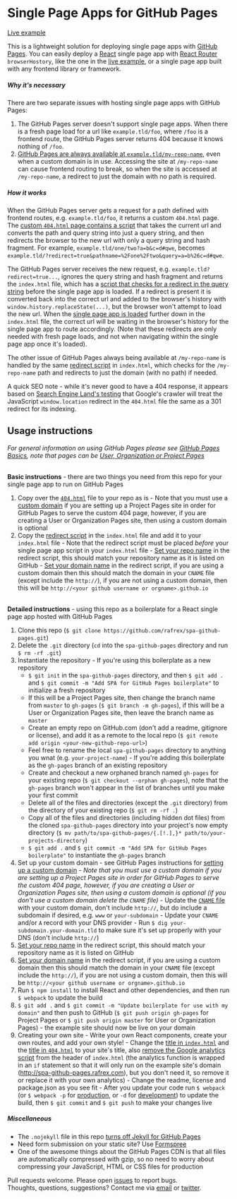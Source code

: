 # Single Page Apps for GitHub Pages

[Live example][liveExample]  

This is a lightweight solution for deploying single page apps with [GitHub Pages][ghPagesOverview]. You can easily deploy a [React][react] single page app with [React Router][reactRouter] `browserHostory`, like the one in the [live example][liveExample], or a single page app built with any frontend library or framework.

##### Why it's necessary
There are two separate issues with hosting single page apps with GitHub Pages:
 1. The GitHub Pages server doesn't support single page apps. When there is a fresh page load for a url like `example.tld/foo`, where `/foo` is a frontend route, the GitHub Pages server returns 404 because it knows nothing of `/foo`.
 2. [GitHub Pages are always available at `example.tld/my-repo-name`][ghPagesMyRepoName], even when a custom domain is in use. Accessing the site at `/my-repo-name` can cause frontend routing to break, so when the site is accessed at `/my-repo-name`, a redirect to just the domain with no path is required.

##### How it works
When the GitHub Pages server gets a request for a path defined with frontend routes, e.g. `example.tld/foo`, it returns a custom `404.html` page. The [custom `404.html` page contains a script][404html] that takes the current url and converts the path and query string into just a query string, and then redirects the browser to the new url with only a query string and hash fragment. For example, `example.tld/one/two?a=b&c=d#qwe`, becomes `example.tld/?redirect=true&pathname=%2Fone%2Ftwo&query=a=b%26c=d#qwe`.

The GitHub Pages server receives the new request, e.g. `example.tld?redirect=true...`, ignores the query string and hash fragment and returns the `index.html` file, which has a [script that checks for a redirect in the query string][indexHtmlScript] before the single page app is loaded. If a redirect is present it is converted back into the correct url and added to the browser's history with `window.history.replaceState(...)`, but the browser won't attempt to load the new url. When the [single page app is loaded][indexHtmlSPA] further down in the `index.html` file, the correct url will be waiting in the browser's history for the single page app to route accordingly. (Note that these redirects are only needed with fresh page loads, and not when navigating within the single page app once it's loaded).

The other issue of GitHub Pages always being available at `/my-repo-name` is handled by the same [redirect script][indexHtmlScript] in `index.html`, which checks for the `/my-repo-name` path and redirects to just the domain (with no path) if needed.

A quick SEO note - while it's never good to have a 404 response, it appears based on [Search Engine Land's testing][seoLand] that Google's crawler will treat the JavaScript `window.location` redirect in the `404.html` file the same as a 301 redirect for its indexing.


## Usage instructions
*For general information on using GitHub Pages please see [GitHub Pages Basics][ghPagesBasics], note that pages can be [User, Organization or Project Pages][ghPagesTypes]*  
&nbsp;

**Basic instructions** - there are two things you need from this repo for your single page app to run on GitHub Pages
  1. Copy over the [`404.html`][404html] file to your repo as is
    - Note that you must use a [custom domain][customDomain] if you are setting up a Project Pages site in order for GitHub Pages to serve the custom 404 page, however, if you are creating a User or Organization Pages site, then using a custom domain is optional
  2. Copy the [redirect script][indexHtmlScript] in the `index.html` file and add it to your `index.html` file
    - Note that the redirect script must be placed *before* your single page app script in your `index.html` file
    - [Set your repo name][setRepoName] in the redirect script, this should match your repository name as it is listed on GitHub
    - [Set your domain name][setDomain] in the redirect script,  if you are using a custom domain then this should match the domain in your `CNAME` file (except include the `http://`), if you are not using a custom domain, then this will be `http://<your github username or orgname>.github.io`  
&nbsp;

**Detailed instructions** - using this repo as a boilerplate for a React single page app hosted with GitHub Pages  
  1. Clone this repo (`$ git clone https://github.com/rafrex/spa-github-pages.git`)
  2. Delete the `.git` directory (`cd` into the `spa-github-pages` directory and run `$ rm -rf .git`)
  3. Instantiate the repository
    - If you're using this boilerplate as a new repository
      - `$ git init` in the `spa-github-pages` directory, and then `$ git add .` and `$ git commit -m "Add SPA for GitHub Pages boilerplate"` to initialize a fresh repository
      - If this will be a Project Pages site, then change the branch name from `master` to `gh-pages` (`$ git branch -m gh-pages`), if this will be a User or Organization Pages site, then leave the branch name as `master`
      - Create an empty repo on GitHub.com (don't add a readme, gitignore or license), and add it as a remote to the local repo (`$ git remote add origin <your-new-github-repo-url>`)
      - Feel free to rename the local `spa-github-pages` directory to anything you wnat (e.g. `your-project-name`)
    - If you're adding this boilerplate as the `gh-pages` branch of an existing repository
      - Create and checkout a new orphaned branch named `gh-pages` for your existing repo (`$ git checkout --orphan gh-pages`), note that the `gh-pages` branch won't appear in the list of branches until you make your first commit
      - Delete all of the files and directories (except the `.git` directory) from the directory of your existing repo (`$ git rm -rf .`)
      - Copy all of the files and directories (including hidden dot files) from the cloned `spa-github-pages` directory into your project's now empty directory (`$ mv path/to/spa-github-pages/{.[!.],}* path/to/your-projects-directory`)
      - `$ git add .` and `$ git commit -m "Add SPA for GitHub Pages boilerplate"` to instantiate the `gh-pages` branch
  4. Set up your custom domain - see GitHub Pages instructions for [setting up a custom domain][customDomain]
    - *Note that you must use a custom domain if you are setting up a Project Pages site in order for GitHub Pages to serve the custom 404 page, however, if you are creating a User or Organization Pages site, then using a custom domain is optional (if you don't use a custom domain delete the `CNAME` file)*
    - Update the [`CNAME` file][cnameFile] with your custom domain, don't include `http://`, but do include a subdomain if desired, e.g. `www` or `your-subdomain`
    - Update your `CNAME` and/or `A` record with your DNS provider
    - Run `$ dig your-subdomain.your-domain.tld` to make sure it's set up properly with your DNS (don't include `http://`)
  5. [Set your repo name][setRepoName] in the redirect script, this should match your repository name as it is listed on GitHub
  6. [Set your domain name][setDomain] in the redirect script, if you are using a custom domain then this should match the domain in your `CNAME` file (except include the `http://`), if you are not using a custom domain, then this will be `http://<your github username or orgname>.github.io`
  7. Run `$ npm install` to install React and other dependencies, and then run `$ webpack` to update the build
  8. `$ git add .` and `$ git commit -m "Update boilerplate for use with my domain"` and then push to GitHub (`$ git push origin gh-pages` for Project Pages or `$ git push origin master` for User or Organization Pages) - the example site should now be live on your domain
  9. Creating your own site
    - Write your own React components, create your own routes, and add your own style!
    - Change the [title in `index.html`][indexHtmlTitle] and the [title in `404.html`][404htmlTitle] to your site's title, also [remove the Google analytics script][googleAnalytics] from the header of `index.html` (the analytics function is wrapped in an `if` statement so that it will only run on the example site's domain (http://spa-github-pages.rafrex.com), but you don't need it, so remove it or replace it with your own analytics)
    - Change the readme, license and package.json as you see fit
    - After you update your code run `$ webpack` (or `$ webpack -p` for [production][webpackProduction], or `-d` for [development][webpackDevelopment]) to update the build, then `$ git commit` and `$ git push` to make your changes live  

##### Miscellaneous
- The `.nojekyll` file in this repo [turns off Jekyll for GitHub Pages][nojekyll]
- Need form submission on your static site? Use [Formspree][formspree]
- One of the awesome things about the GitHub Pages CDN is that all files are automatically compressed with gzip, so no need to worry about compressing your JavaScript, HTML or CSS files for production


Pull requests welcome. Please open [issues][issues] to report bugs.  
Thoughts, questions, suggestions? Contact me via [email][email] or [twitter][twitter].

<!-- links to within repo -->
[404html]: https://github.com/rafrex/spa-github-pages/blob/gh-pages/404.html
[indexHtmlScript]: https://github.com/rafrex/spa-github-pages/blob/gh-pages/index.html#L9
[indexHtmlSPA]: https://github.com/rafrex/spa-github-pages/blob/gh-pages/index.html#L80
[setRepoName]: https://github.com/rafrex/spa-github-pages/blob/gh-pages/index.html#L33
[setDomain]: https://github.com/rafrex/spa-github-pages/blob/gh-pages/index.html#L35
[cnameFile]: https://github.com/rafrex/spa-github-pages/blob/gh-pages/CNAME
[indexHtmlTitle]: https://github.com/rafrex/spa-github-pages/blob/gh-pages/index.html#L6
[404htmlTitle]: https://github.com/rafrex/spa-github-pages/blob/gh-pages/404.html#L5
[googleAnalytics]: https://github.com/rafrex/spa-github-pages/blob/gh-pages/index.html#L58
[issues]: https://github.com/rafrex/spa-github-pages/issues

<!-- links to github docs -->
[ghPagesOverview]: https://pages.github.com/
[ghPagesMyRepoName]: https://help.github.com/articles/custom-domain-redirects-for-github-pages-sites/
[ghPagesBasics]: https://help.github.com/categories/github-pages-basics/
[ghPagesTypes]: https://help.github.com/articles/user-organization-and-project-pages/
[customDomain]: https://help.github.com/articles/quick-start-setting-up-a-custom-domain/
[nojekyll]: https://help.github.com/articles/files-that-start-with-an-underscore-are-missing/

<!-- other links -->
[liveExample]: http://spa-github-pages.rafrex.com
[react]: https://github.com/facebook/react
[reactRouter]: https://github.com/reactjs/react-router
[seoLand]: http://searchengineland.com/tested-googlebot-crawls-javascript-heres-learned-220157
[webpackProduction]: https://webpack.github.io/docs/cli.html#production-shortcut-p
[webpackDevelopment]: https://webpack.github.io/docs/cli.html#development-shortcut-d
[formspree]: http://formspree.io/
[email]: mailto:code@rafrex.com
[twitter]: https://twitter.com/rafrrex
